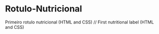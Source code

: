 # Rotulo-Nutricional
Primeiro rotulo nutricional (HTML and CSS) // First nutritional label (HTML and CSS)

